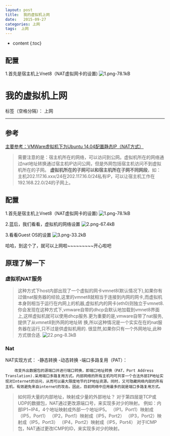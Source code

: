 ```yaml
---
layout: post
title:  我的虚拟机上网
date:   2015-09-27
categories: 上网
tags:  上网
---
```


* content
{:toc}


## 配置
1.首先是宿主机上Vnet8（NAT虚拟网卡的设置)
![1.png-78.1kB][1]





# 我的虚拟机上网

标签（空格分隔）： 上网

---

## 参考
[主要参考：VMWare虚拟机下为Ubuntu 14.04配置静态IP（NAT方式）](http://www.cnblogs.com/objectorl/archive/2012/09/27/vmware-ubuntu-nat-static-ip-settings.html)
>需要注意的是：宿主机所在的网络，可以访问到公网。虚拟机所在的网络通过nat地址转换通过宿主机IP访问公网，但是外网包括宿主机访问不到虚拟机所在的子网。
**虚拟机所在的子网可以和宿主机所在子网不同网段**，如：主机202.117.16.xxx/24在202.117.16.0/24私有IP，可以让宿主机工作在192.168.22.0/24的子网上。

## 配置
1.首先是宿主机上Vnet8（NAT虚拟网卡的设置)
![1.png-78.1kB][1]


2.蓝后，我们看看，虚拟机的网络设置
![2.png-67.4kB][2]

3.看看Guest OS的设置
![3.png-33.2kB][3]
 
 
哈哈，到这个了，就可以上网啦~~~~~~~~~开心啦吧

## 原理了解一下
### 虚拟机NAT服务
>这种方式下host内部出现了一个虚拟的网卡vmnet8(默认情况下),如果你有过做nat服务器的经验,这里的vmnet8就相当于连接到内网的网卡,而虚拟机本身则相当于运行在内网上的机器,虚拟机内的网卡(eth0)则独立于vmnet8. 
你会发现在这种方式下,vmware自带的dhcp会默认地加载到vmnet8界面上,这样虚拟机就可以使用dhcp服务.更为重要的是,vmware自带了nat服务,提供了从vmnet8到外网的地址转 换,所以这种情况是一个实实在在的nat服务器在运行,只不过是供虚拟机用的. 很显然,如果你只有一个外网地址,此种方式很合适.
![22.png-8.3kB][4]
### Nat
NAT实现方式：
-静态转换
-动态转换
-端口多路复用（PAT）：
        
        改变外出数据包的源端口并进行端口转换，即端口地址转换（PAT，Port Address Translation).采用端口多路复用方式。内部网络的所有主机均可共享一个合法外部IP地址实现对Internet的访问，从而可以最大限度地节约IP地址资源。同时，又可隐藏网络内部的所有主机，有效避免来自internet的攻击。因此，目前网络中应用最多的就是端口多路复用方式。

>如何将大量的内部地址，映射成少量的外部地址？
对于第四层是TCP或UDP的数据包，NAT通过更改源端口号，来实现多对少的映射。
例如：内部IP1~IP4，4个地址映射成外部一个地址IP5。
（IP1，Port1）映射成（IP5，Port1）
（IP2，Port1）映射成（IP5，Port2）
（IP3，Port2）映射成（IP5，Port3）
（IP4，Port2）映射成（IP5，Port4）
对于ICMP包，NAT通过更改ICMP的ID，来实现多对少的映射。

  [1]: http://static.zybuluo.com/maorongrong/cgndgrgquo8iglii7y6vagup/1.png
  [2]: http://static.zybuluo.com/maorongrong/npgwiunvyakkyrtovzoj9qjl/2.png
  [3]: http://static.zybuluo.com/maorongrong/6gkiew8q9qshrhr9yo6syxyc/3.png
  [4]: http://static.zybuluo.com/maorongrong/4evun8iv4t6zfd3ztij977fk/22.png